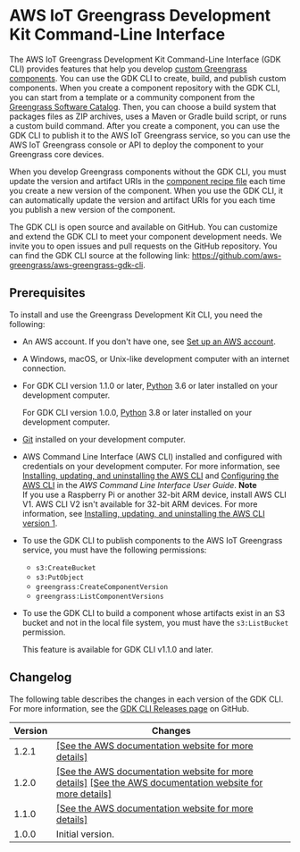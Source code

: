 # AWS IoT Greengrass Development Kit Command\-Line Interface<a name="greengrass-development-kit-cli"></a>

The AWS IoT Greengrass Development Kit Command\-Line Interface \(GDK CLI\) provides features that help you develop [custom Greengrass components](develop-greengrass-components.md)\. You can use the GDK CLI to create, build, and publish custom components\. When you create a component repository with the GDK CLI, you can start from a template or a community component from the [Greengrass Software Catalog](greengrass-software-catalog.md)\. Then, you can choose a build system that packages files as ZIP archives, uses a Maven or Gradle build script, or runs a custom build command\. After you create a component, you can use the GDK CLI to publish it to the AWS IoT Greengrass service, so you can use the AWS IoT Greengrass console or API to deploy the component to your Greengrass core devices\.

When you develop Greengrass components without the GDK CLI, you must update the version and artifact URIs in the [component recipe file](component-recipe-reference.md) each time you create a new version of the component\. When you use the GDK CLI, it can automatically update the version and artifact URIs for you each time you publish a new version of the component\.

The GDK CLI is open source and available on GitHub\. You can customize and extend the GDK CLI to meet your component development needs\. We invite you to open issues and pull requests on the GitHub repository\. You can find the GDK CLI source at the following link: [https://github\.com/aws\-greengrass/aws\-greengrass\-gdk\-cli](https://github.com/aws-greengrass/aws-greengrass-gdk-cli)\.

## Prerequisites<a name="gdk-cli-prerequisites"></a>

To install and use the Greengrass Development Kit CLI, you need the following:
+ An AWS account\. If you don't have one, see [Set up an AWS account](setting-up.md#set-up-aws-account)\.
+ A Windows, macOS, or Unix\-like development computer with an internet connection\.
+ For GDK CLI version 1\.1\.0 or later, [Python](https://www.python.org/downloads/) 3\.6 or later installed on your development computer\.

  For GDK CLI version 1\.0\.0, [Python](https://www.python.org/downloads/) 3\.8 or later installed on your development computer\.
+ [Git](https://git-scm.com/) installed on your development computer\.
+ <a name="development-component-aws-cli-prerequisite"></a>AWS Command Line Interface \(AWS CLI\) installed and configured with credentials on your development computer\. For more information, see [Installing, updating, and uninstalling the AWS CLI](https://docs.aws.amazon.com/cli/latest/userguide/cli-chap-install.html) and [Configuring the AWS CLI](https://docs.aws.amazon.com/cli/latest/userguide/cli-chap-configure.html) in the *AWS Command Line Interface User Guide*\.
**Note**  
If you use a Raspberry Pi or another 32\-bit ARM device, install AWS CLI V1\. AWS CLI V2 isn't available for 32\-bit ARM devices\. For more information, see [Installing, updating, and uninstalling the AWS CLI version 1](https://docs.aws.amazon.com/cli/latest/userguide/install-cliv1.html)\.
+ To use the GDK CLI to publish components to the AWS IoT Greengrass service, you must have the following permissions:
  + `s3:CreateBucket`
  + `s3:PutObject`
  + `greengrass:CreateComponentVersion`
  + `greengrass:ListComponentVersions`
+ To use the GDK CLI to build a component whose artifacts exist in an S3 bucket and not in the local file system, you must have the `s3:ListBucket` permission\.

  This feature is available for GDK CLI v1\.1\.0 and later\.

## Changelog<a name="gdk-cli-changelog"></a>

The following table describes the changes in each version of the GDK CLI\. For more information, see the [GDK CLI Releases page](https://github.com/aws-greengrass/aws-greengrass-gdk-cli/releases) on GitHub\.


|  **Version**  |  **Changes**  | 
| --- | --- | 
| 1\.2\.1 |  [\[See the AWS documentation website for more details\]](http://docs.aws.amazon.com/greengrass/v2/developerguide/greengrass-development-kit-cli.html)  | 
| 1\.2\.0 |  [\[See the AWS documentation website for more details\]](http://docs.aws.amazon.com/greengrass/v2/developerguide/greengrass-development-kit-cli.html) [\[See the AWS documentation website for more details\]](http://docs.aws.amazon.com/greengrass/v2/developerguide/greengrass-development-kit-cli.html)  | 
|  1\.1\.0  |  [\[See the AWS documentation website for more details\]](http://docs.aws.amazon.com/greengrass/v2/developerguide/greengrass-development-kit-cli.html)  | 
|  1\.0\.0  |  Initial version\.  | 